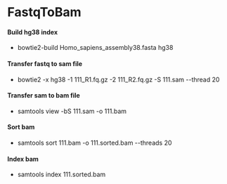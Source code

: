 # FastqToBam

#### Build hg38 index
- bowtie2-build Homo_sapiens_assembly38.fasta hg38

#### Transfer fastq to sam file
- bowtie2  -x hg38 -1 111_R1.fq.gz -2 111_R2.fq.gz  -S 111.sam --thread 20

#### Transfer sam to bam file
- samtools view -bS 111.sam -o 111.bam

#### Sort bam
- samtools sort 111.bam -o 111.sorted.bam --threads 20

#### Index bam
- samtools index 111.sorted.bam

